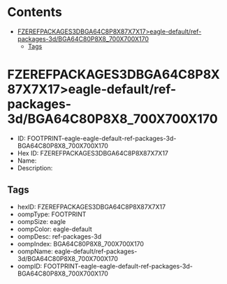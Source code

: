 



Contents
========

* [FZEREFPACKAGES3DBGA64C8P8X87X7X17>eagle-default/ref-packages-3d/BGA64C80P8X8_700X700X170](#fzerefpackages3dbga64c8p8x87x7x17eagle-defaultref-packages-3dbga64c80p8x8_700x700x170)
	* [Tags](#tags)

# FZEREFPACKAGES3DBGA64C8P8X87X7X17>eagle-default/ref-packages-3d/BGA64C80P8X8_700X700X170

- ID: FOOTPRINT-eagle-eagle-default-ref-packages-3d-BGA64C80P8X8_700X700X170
- Hex ID: FZEREFPACKAGES3DBGA64C8P8X87X7X17
- Name: 
- Description: 

## Tags

- hexID: FZEREFPACKAGES3DBGA64C8P8X87X7X17
- oompType: FOOTPRINT
- oompSize: eagle
- oompColor: eagle-default
- oompDesc: ref-packages-3d
- oompIndex: BGA64C80P8X8_700X700X170
- oompName: eagle-default/ref-packages-3d/BGA64C80P8X8_700X700X170
- oompID: FOOTPRINT-eagle-eagle-default-ref-packages-3d-BGA64C80P8X8_700X700X170
